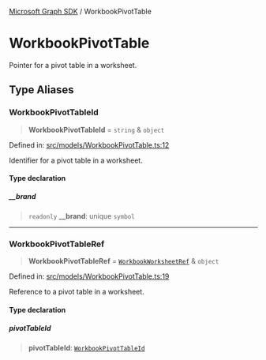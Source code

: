 [Microsoft Graph SDK](README.md) / WorkbookPivotTable

# WorkbookPivotTable

Pointer for a pivot table in a worksheet.

## Type Aliases

### WorkbookPivotTableId

> **WorkbookPivotTableId** = `string` & `object`

Defined in: [src/models/WorkbookPivotTable.ts:12](https://github.com/Future-Secure-AI/microsoft-graph/blob/main/src/models/WorkbookPivotTable.ts#L12)

Identifier for a pivot table in a worksheet.

#### Type declaration

##### \_\_brand

> `readonly` **\_\_brand**: unique `symbol`

***

### WorkbookPivotTableRef

> **WorkbookPivotTableRef** = [`WorkbookWorksheetRef`](WorkbookWorksheet-1.md#workbookworksheetref) & `object`

Defined in: [src/models/WorkbookPivotTable.ts:19](https://github.com/Future-Secure-AI/microsoft-graph/blob/main/src/models/WorkbookPivotTable.ts#L19)

Reference to a pivot table in a worksheet.

#### Type declaration

##### pivotTableId

> **pivotTableId**: [`WorkbookPivotTableId`](#workbookpivottableid)
